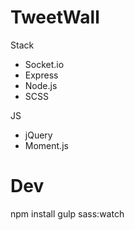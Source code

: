 # TweetWall

Stack
* Socket.io
* Express
* Node.js
* SCSS

JS
* jQuery
* Moment.js

# Dev
npm install
gulp sass:watch
